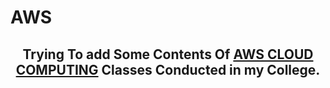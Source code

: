 # AWS


<div align="center">
  <p>
    <h2>Trying To add Some Contents Of <u><b>AWS CLOUD COMPUTING</b></u> Classes Conducted in my College. <h2>
  </p>
</div>

